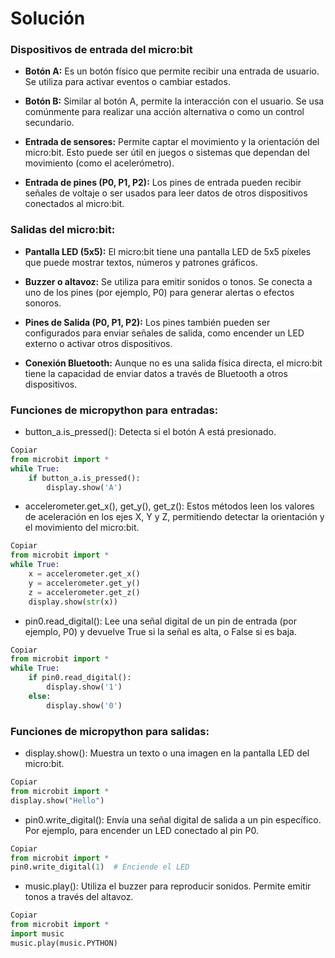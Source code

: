 # Solución

### Dispositivos de entrada del micro:bit

- **Botón A:** Es un botón físico que permite recibir una entrada de usuario. Se utiliza para activar eventos o cambiar estados.

- **Botón B:** Similar al botón A, permite la interacción con el usuario. Se usa comúnmente para realizar una acción alternativa o como un control secundario.

- **Entrada de sensores:** Permite captar el movimiento y la orientación del micro:bit. Esto puede ser útil en juegos o sistemas que dependan del movimiento (como el acelerómetro).

- **Entrada de pines (P0, P1, P2):** Los pines de entrada pueden recibir señales de voltaje o ser usados para leer datos de otros dispositivos conectados al micro:bit.

### Salidas del micro:bit:

- **Pantalla LED (5x5):** El micro:bit tiene una pantalla LED de 5x5 píxeles que puede mostrar textos, números y patrones gráficos.

- **Buzzer o altavoz:** Se utiliza para emitir sonidos o tonos. Se conecta a uno de los pines (por ejemplo, P0) para generar alertas o efectos sonoros.

- **Pines de Salida (P0, P1, P2):** Los pines también pueden ser configurados para enviar señales de salida, como encender un LED externo o activar otros dispositivos.

- **Conexión Bluetooth:** Aunque no es una salida física directa, el micro:bit tiene la capacidad de enviar datos a través de Bluetooth a otros dispositivos.

### Funciones de micropython para entradas:

- button_a.is_pressed(): Detecta si el botón A está presionado.

```py
Copiar
from microbit import *
while True:
    if button_a.is_pressed():
        display.show('A')
```
- accelerometer.get_x(), get_y(), get_z(): Estos métodos leen los valores de aceleración en los ejes X, Y y Z, permitiendo detectar la orientación y el movimiento del micro:bit.

```py
Copiar
from microbit import *
while True:
    x = accelerometer.get_x()
    y = accelerometer.get_y()
    z = accelerometer.get_z()
    display.show(str(x))
```

- pin0.read_digital(): Lee una señal digital de un pin de entrada (por ejemplo, P0) y devuelve True si la señal es alta, o False si es baja.


```py
Copiar
from microbit import *
while True:
    if pin0.read_digital():
        display.show('1')
    else:
        display.show('0')
```

### Funciones de micropython para salidas:

- display.show(): Muestra un texto o una imagen en la pantalla LED del micro:bit.

```py
Copiar
from microbit import *
display.show("Hello")
```
- pin0.write_digital(): Envía una señal digital de salida a un pin específico. Por ejemplo, para encender un LED conectado al pin P0.

```py
Copiar
from microbit import *
pin0.write_digital(1)  # Enciende el LED
```
- music.play(): Utiliza el buzzer para reproducir sonidos. Permite emitir tonos a través del altavoz.

```py
Copiar
from microbit import *
import music
music.play(music.PYTHON)
```
